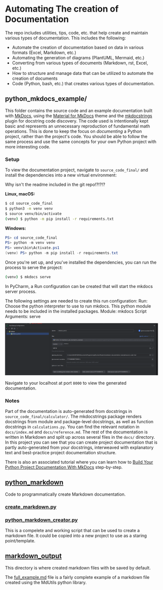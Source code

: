 # Automating The creation of Documentation

The repo includes utilities, tips, code, etc. that help create and maintain various types of documentation.  This includes the following:

* Automate the creation of documentation based on data in various formats (Excel, Markdown, etc.)
* Automating the generation of diagrams (PlantUML, Mermaid, etc.)
* Converting from various types of documents (Markdown, rst, Excel, etc.)
* How to structure and manage data that can be utilized to automate the creation of documents
* Code (Python, bash, etc.) that creates various types of documentation.


[//]: # (TODO: Look into using sphinx and markdown components to create files.)


## python_mkdocs_example/

This folder contains the source code and an example documentation built with [MkDocs](https://www.mkdocs.org), using the [Material for MkDocs](https://github.com/squidfunk/mkdocs-material) theme and the [mkdocstrings](https://mkdocstrings.github.io) plugin for docstring code discovery.  The code used is intentionally kept basic and represents an unnecessary reproduction of fundamental math operations. This is done to keep the focus on _documenting_ a Python project, rather than the project's code.  You should be able to follow the same process and use the same concepts for your own Python project with more interesting code.

### Setup

To view the documentation project, navigate to `source_code_final/` and install the dependencies into a new virtual environment:

Why isn't the readme included in the git repo!?!?!?

**Linux, macOS:**

```bash
$ cd source_code_final
$ python3 -m venv venv
$ source venv/bin/activate
(venv) $ python -m pip install -r requirements.txt
```

**Windows:**

```powershell
PS> cd source_code_final
PS> python -m venv venv
PS> venv\bin\Activate.ps1
(venv) PS> python -m pip install -r requirements.txt
```

Once you're set up, and you've installed the dependencies, you can run the process to serve the project:

```bash
(venv) $ mkdocs serve
```

In PyCharm, a Run configuration can be created that will start the mkdocs server process.

The following settings are needed to create this run configuration:
Run: Choose the python interpreter to use to run mkdocs.  This python module needs to be included in the installed packages.
Module: mkdocs
Script Arguments: serve

![mkdocs serve run configuration](.README_images/c47c0a9f.png)

Navigate to your localhost at port `8000` to view the generated documentation.

### Notes

Part of the documentation is auto-generated from docstrings in `source_code_final/calculator/`. The mkdocstrings package renders docstrings from module and package-level docstrings, as well as function docstrings in `calculations.py`.
You can find the relevant notation in `docs/index.md` and `docs/reference.md`.
The rest of the documentation is written in Markdown and split up across several files in the `docs/` directory.
In this project you can see that you can create project documentation that is partly auto-generated from your docstrings, interweaved with explanatory text and best-practice project documentation structure.

There is also an associated tutorial where you can learn how to [Build Your Python Project Documentation With MkDocs](https://realpython.com/python-project-documentation-with-mkdocs) step-by-step.

## [python_markdown](python_markdown/README.md)

Code to programmatically create Markdown documentation.

### [create_markdown.py](python_markdown/create_markdown.py)


### [python_markdown_creator.py](python_markdown/python_markdown_creator.py)

This is a compelete and working script that can be used to create a markdown file.  It could be copied into a new project to use
as a staring point/template.


## [markdown_output](markdown_output)

This directory is where created markdown files with be saved by default.  

The [full_example.md](markdown_output/full_example.md) file is a fairly complete example of a markdown file created using the MdUtils python library.
